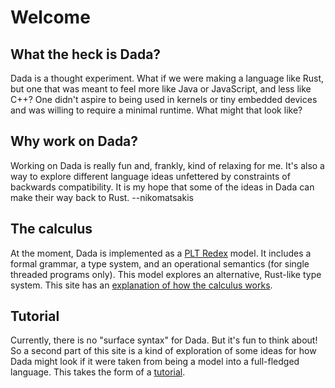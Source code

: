 # Welcome

## What the heck is Dada?

Dada is a thought experiment. What if we were making a language like Rust, but one that was meant to feel more like Java or JavaScript, and less like C++? One didn't aspire to being used in kernels or tiny embedded devices and was willing to require a minimal runtime. What might that look like?

## Why work on Dada?

Working on Dada is really fun and, frankly, kind of relaxing for me. It's also a way to explore different language ideas unfettered by constraints of backwards compatibility. It is my hope that some of the ideas in Dada can make their way back to Rust. --nikomatsakis

## The calculus

At the moment, Dada is implemented as a [PLT Redex](https://redex.racket-lang.org/why-redex.html) model. It includes a formal grammar, a type system, and an operational semantics (for single threaded programs only). This model explores an alternative, Rust-like type system. This site has an [explanation of how the calculus works](./calculus.md).

## Tutorial

Currently, there is no "surface syntax" for Dada. But it's fun to think about! So a second part of this site is a kind of exploration of some ideas for how Dada might look if it were taken from being a model into a full-fledged language. This takes the form of a [tutorial](./tutorial.md).

